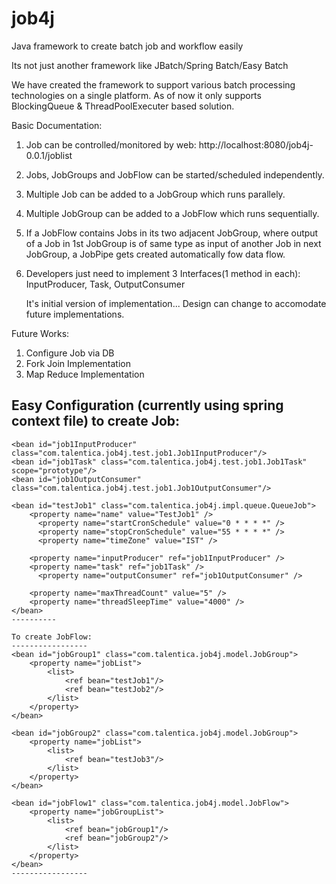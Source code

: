 job4j
=====

Java framework to create batch job and workflow easily 

Its not just another framework like JBatch/Spring Batch/Easy Batch

We have created the framework to support various batch processing technologies on a single platform.
As of now it only supports BlockingQueue & ThreadPoolExecuter based solution.

Basic Documentation:
1. Job can be controlled/monitored by web: http://localhost:8080/job4j-0.0.1/joblist
2. Jobs, JobGroups and JobFlow can be started/scheduled independently.
3. Multiple Job can be added to a JobGroup which runs parallely.
4. Multiple JobGroup can be added to a JobFlow which runs sequentially.
5. If a JobFlow contains Jobs in its two adjacent JobGroup, where output of a Job in 1st JobGroup is of same type as input of another Job in next JobGroup, a JobPipe gets created automatically fow data flow.  
6. Developers just need to implement 3 Interfaces(1 method in each): InputProducer, Task, OutputConsumer
		
	It's initial version of implementation...
	Design can change to accomodate future implementations.

Future Works:
1. Configure Job via DB
2. Fork Join Implementation
3. Map Reduce Implementation

Easy Configuration (currently using spring context file) to create Job:
----------
    <bean id="job1InputProducer" class="com.talentica.job4j.test.job1.Job1InputProducer"/>
    <bean id="job1Task" class="com.talentica.job4j.test.job1.Job1Task" scope="prototype"/>
    <bean id="job1OutputConsumer" class="com.talentica.job4j.test.job1.Job1OutputConsumer"/> 
 	
  	<bean id="testJob1" class="com.talentica.job4j.impl.queue.QueueJob">
	  	<property name="name" value="TestJob1" />
		  <property name="startCronSchedule" value="0 * * * *" />
		  <property name="stopCronSchedule" value="55 * * * *" />				
		  <property name="timeZone" value="IST" />
		
  		<property name="inputProducer" ref="job1InputProducer" />		
	  	<property name="task" ref="job1Task" />
		  <property name="outputConsumer" ref="job1OutputConsumer" />	
		
	  	<property name="maxThreadCount" value="5" />
  		<property name="threadSleepTime" value="4000" />
	</bean>
	----------
	
	To create JobFlow:
	-----------------
	<bean id="jobGroup1" class="com.talentica.job4j.model.JobGroup">
		<property name="jobList">
			<list>
				<ref bean="testJob1"/>
				<ref bean="testJob2"/>
			</list>
		</property>
	</bean>
	
	<bean id="jobGroup2" class="com.talentica.job4j.model.JobGroup">
		<property name="jobList">
			<list>
				<ref bean="testJob3"/>
			</list>
		</property>
	</bean>
	
	<bean id="jobFlow1" class="com.talentica.job4j.model.JobFlow">
		<property name="jobGroupList">
			<list>
				<ref bean="jobGroup1"/>
				<ref bean="jobGroup2"/>
			</list>
		</property>
	</bean>
	-----------------
		
		
